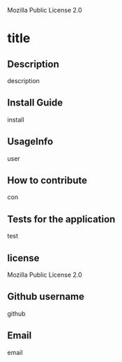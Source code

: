  
Mozilla Public License 2.0
# title
## Description
description
## Install Guide
install
## UsageInfo
user
## How to contribute
con
## Tests for the application
test
## license
Mozilla Public License 2.0
## Github username
github
## Email
email
